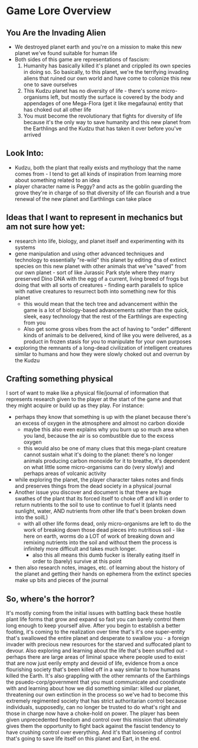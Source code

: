 # Game Lore Overview
## You Are the Invading Alien
- We destroyed planet earth and you're on a mission to make this new planet we've found suitable for human life
- Both sides of this game are representations of fascism:
  1. Humanity has basically killed it's planet and crippled its own species in doing so.  So basically, to this planet, we're the terrifying invading aliens that ruined our own world and have come to colonize this new one to save ourselves
  2. This Kudzu planet has no diversity of life - there's some micro-organisms left, but mostly the surface is covered by the body and appendages of one Mega-Flora (get it like megafauna) entity that has choked out all other life
  3. You must become the revolutionary that fights for diversity of life because it's the only way to save humanity and this new planet from the Earthlings and the Kudzu that has taken it over before you've arrived

## Look Into:
- Kudzu, both the plant that really exists and mythology that the name comes from - I tend to get all kinds of inspiration from learning more about something related to an idea
- player character name is Peggy?  and acts as the goblin guarding the grove they're in charge of so that diversity of life can flourish and a true renewal of the new planet and Earthlings can take place

## Ideas that I want to represent in mechanics but am not sure how yet:
- research into life, biology, and planet itself and experimenting with its systems
- gene manipulation and using other advanced techniques and technology to essentially "re-wild" this planet by editing dna of extinct species on this new planet with other animals that we've "saved" from our own planet - sort of like Jurassic Park style where they marry preserved Dino DNA with the egg of a current, living breed of frogs but doing that with all sorts of creatures - finding earth parallels to splice with native creatures to resurrect both into something new for this planet
  - this would mean that the tech tree and advancement within the game is a lot of biology-based advancements rather than the quick, sleek, easy technology that the rest of the Earthlings are expecting from you
  - Also get some gross vibes from the act of having to "order" different kinds of animals to be delivered, kind of like you were delivered, as a product in frozen stasis for you to manipulate for your own purposes
- exploring the remnants of a long-dead civilization of intelligent creatures similar to humans and how they were slowly choked out and overrun by the Kudzu

## Crafting something physical
I sort of want to make like a physical file/journal of information that represents research given to the player at the start of the game and that they might acquire or build up as they play.  For instance:
- perhaps they know that something is up with the planet because there's an excess of oxygen in the atmosphere and almost no carbon dioxide
  - maybe this also even explains why you burn up so much area when you land, because the air is so combustible due to the excess oxygen
  - this would also be one of many clues that this mega-plant creature cannot sustain what it's doing to the planet: there's no longer animals producing carbon monoxide for it to breathe, it's dependent on what little some micro-organisms can do (very slowly) and perhaps areas of volcanic activity
- while exploring the planet, the player character takes notes and finds and preserves things from the dead society in a physical journal
- Another issue you discover and document is that there are huge swathes of the plant that its forced itself to choke off and kill in order to return nutrients to the soil to use to continue to fuel it (plants need sunlight, water, AND nutrients from other life that's been broken down into the soilL)
  - with all other life forms dead, only micro-organisms are left to do the work of breaking down those dead pieces into nutritious soil - like here on earth, worms do a LOT of work of breaking down and remixing nutrients into the soil and without them the process is infinitely more difficult and takes much longer.
    - also this all means this dumb fucker is literally eating itself in order to (barely) survive at this point
- then also research notes, images, etc. of learning about the history of the planet and getting their hands on ephemera from the extinct species make up bits and pieces of the journal

## So, where's the horror?
It's mostly coming from the initial issues with battling back these hostile plant life forms that grow and expand so fast you can barely control them long enough to keep yourself alive.  After you begin to establish a better footing, it's coming to the realization over time that's it's one super-entity that's swallowed the entire planet and desperate to swallow you - a foreign invader with precious new resources for the starved and suffocated plant to devour.  Also exploring and learning about the life that's been snuffed out - perhaps there are large areas of liminal space where people used to exist that are now just eerily empty and devoid of life, evidence from a once flourishing society that's been killed off in a way similar to how humans killed the Earth.  It's also grappling with the other remnants of the Earthlings the psuedo-corp/government that you must communicate and coordinate with and learning about how we did something similar: killed our planet, threatening our own extinction in the process so we've had to become this extremely regimented society that has strict authoritarian control because individuals, supposedly, can no longer be trusted to do what's right and those in charge now have a choke-hold on power.  The player has been given unprecedented freedom and control over this mission that ultimately gives them the opportunity to fight back against the fascist tendency to have crushing control over everything.  And it's that loosening of control that's going to save life itself on this planet and Eart, in the end.
